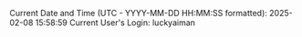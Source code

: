 Current Date and Time (UTC - YYYY-MM-DD HH:MM:SS formatted): 2025-02-08 15:58:59
Current User's Login: luckyaiman

